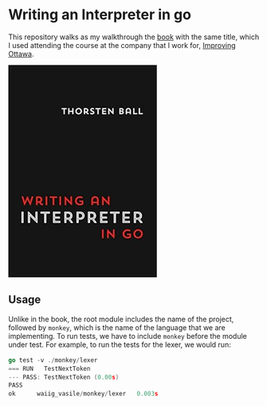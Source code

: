 # Writing an Interpreter in go

This repository walks as my walkthrough the [book](https://www.amazon.ca/dp/3982016118) with the same title, which
I used attending the course at the company that I work for, [Improving Ottawa](https://www.improving.com/locations/ottawa/?region=ca).

[![Book Cover](images/book-cover.jpg)](https://interpreterbook.com/)

## Usage

Unlike in the book, the root module includes the name of the project, followed 
by `monkey`, which is the name of the language that we are implementing. To run
tests, we have to include `monkey` before the module under test. For example, 
to run the tests for the lexer, we would run:

```go
go test -v ./monkey/lexer
=== RUN   TestNextToken
--- PASS: TestNextToken (0.00s)
PASS
ok  	waiig_vasile/monkey/lexer	0.003s
```